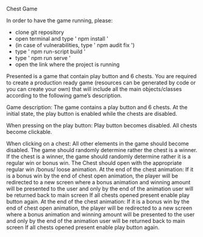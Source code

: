 Chest Game

In order to have the game running, please:
- clone git repository
- open terminal and type ' npm install '
- (in case of vulnerabilities, type ' npm audit fix ')
- type ' npm run-script build '
- type ' npm run serve ' 
- open the link where the project is running

Presented is a game that contain play button and 6 chests.
You are required to create a production ready game (resources can be generated by code or you can create your own) that will include all the main objects/classes according to the following game’s description.

Game description:
The game contains a play button and 6 chests.
At the initial state, the play button is enabled while the chests are disabled.

When pressing on the play button:
Play button becomes disabled.
All chests become clickable.

When clicking on a chest:
All other elements in the game should become disabled.
The game should randomly determine rather the chest is a winner. 
If the chest is a winner, the game should randomly determine rather it is a regular win or bonus win.
The Chest should open with the appropriate regular win /bonus/ loose animation. 
At the end of the chest animation:
If it is a bonus win by the end of chest open animation, the player will be redirected to a new screen where a bonus animation and winning amount will be presented to the user and only by the end of the animation user will be returned back to main screen
If all chests opened present enable play button again.
At the end of the chest animation:
If it is a bonus win by the end of chest open animation, the player will be redirected to a new screen where a bonus animation and winning amount will be presented to the user and only by the end of the animation user will be returned back to main screen
If all chests opened present enable play button again.

